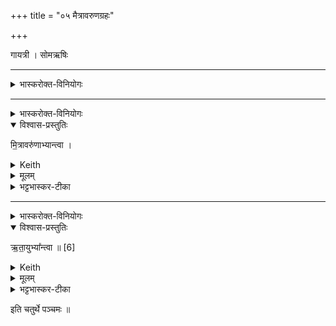 +++
title = "०५ मैत्रावरुणग्रहः"

+++

गायत्री । सोमऋषिः
_______
<details><summary>भास्करोक्त-विनियोगः</summary>

1मैत्रावरुणं गृह्णाति - अयं वामिति गायत्र्या त्रिपदया ॥
</details>

<div class="js_include" url="/vedAH_Rk/shAkalam/saMhitA/vishvAsa-prastutiH/02/041/04_ayaM_vAM.md"  newLevelForH1="5" includeTitle="plain" title="विश्वास-प्रस्तुतिः"> </div>  

<div class="js_include" url="/vedAH_Rk/shAkalam/saMhitA/sarvASh_TIkAH/02/041/04_ayaM_vAM.md"  newLevelForH1="5" includeTitle="false"> </div>  


<div class="js_include" url="/vedAH_yajuH/taittirIyam/saMhitA/yajuH/sarva-prastutiH/1/4_somAbhiShavAdi/03_antaryAmagrahaH/upayAmagRhItaH.md"  newLevelForH1="5" includeTitle="false"> </div>  

_______
<details><summary>भास्करोक्त-विनियोगः</summary>

इमामनुद्रुत्य उपयामगृहीतोसि मित्रावरुणाभ्यां त्वेति गृह्णाति ॥ 
</details>

<div class="js_include" url="/vedAH_yajuH/taittirIyam/saMhitA/yajuH/sarva-prastutiH/1/4_somAbhiShavAdi/03_antaryAmagrahaH/upayAmagRhItaH.md"  newLevelForH1="5" includeTitle="false"> </div>

<details open><summary>विश्वास-प्रस्तुतिः</summary>

मि॒त्रावरु॑णाभ्यान्त्वा  ।
</details>

<details><summary>Keith</summary>

to Mitra and Varuna thee! 
</details>


<details><summary>मूलम्</summary>

मि॒त्रावरु॑णाभ्यान्त्वा  ।
</details>

<details><summary>भट्टभास्कर-टीका</summary>

'देवताद्वन्द्वे च' इति पूर्वोत्तरपदयोर्युगपत्प्रकृतिस्वरत्वम् ॥
</details>

_______
<details><summary>भास्करोक्त-विनियोगः</summary>

2एष ते योनिर् ऋतायुभ्यां त्वेति सादयति ॥   
</details>


<div class="js_include" url="/vedAH_yajuH/taittirIyam/saMhitA/yajuH/sarva-prastutiH/1/4_somAbhiShavAdi/03_antaryAmagrahaH/eSha_te.md"  newLevelForH1="5" includeTitle="false"> </div>  


<details open><summary>विश्वास-प्रस्तुतिः</summary>

ऋ॒ता॒युभ्या᳚न्त्वा ॥  [6]
</details>

<details><summary>Keith</summary>

to the righteous thee!
</details>


<details><summary>मूलम्</summary>

ऋ॒ता॒युभ्या᳚न्त्वा ॥  [6]
</details>

<details><summary>भट्टभास्कर-टीका</summary>

ऋतं सत्यं यज्ञं वा आत्मनो यजमानानां वा इच्छतीति **ऋतायुः** । ' छन्दसि परेच्छायामापै' इति क्यच्, 'न च्छन्दस्यपुत्रस्य' इतीत्वप्रति षेधः, 'क्याच्छन्दसि' इत्युप्रत्ययः । 'मित्रं देवा अब्रुवन्'  इत्यादि ब्राह्मणम्  । 'सोब्रवीद्वरं वृणै मह्यं चैवैष मित्राय च' इत्यादि च । 'तावब्रूतां वरं वृणावहा एक एवावत्पूर्वो ग्रहो गृह्यातै' इत्यादि च ॥

</details>

इति चतुर्थे पञ्चमः ॥  
